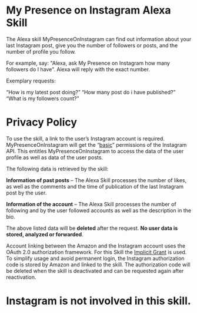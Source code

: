 # My Presence on Instagram Alexa Skill


The Alexa skill MyPresenceOnInstagram can find out information about your last Instagram post, give you the number of followers or posts, and the number of profile you follow. 

For example, say: "Alexa, ask My Presence on Instagram how many followers do I have". Alexa will reply with the exact number.

Exemplary requests:

“How is my latest post doing?”
“How many post do i have published?”
“What is my followers count?”


# Privacy Policy

To use the skill, a link to the user’s Instagram account is required. MyPresenceOnInstagram will get the “[basic](https://www.instagram.com/developer/authorization/)” permissions of the Instagram API. This entitles MyPresenceOnInstagram to access the data of the user profile as well as data of the user posts.

The following data is retrieved by the skill:

**Information of past posts** – The Alexa Skill processes the number of likes, as well as the comments and the time of publication of the last Instagram post by the user.

**Information of the account** – The Alexa Skill processes the number of following and by the user followed accounts as well as the description in the bio.

The above listed data will be **deleted** after the request. **No user data is stored, analyzed or forwarded**.

Account linking between the Amazon and the Instagram account uses the OAuth 2.0 authorization framework. For this Skill the [Implicit Grant](https://tools.ietf.org/html/rfc6749#section-4.2) is used. To simplify usage and avoid permanent login, the Instagram authorization code is stored by Amazon and linked to the skill. The authorization code will be deleted when the skill is deactivated and can be requested again after reactivation.

# Instagram is not involved in this skill.
